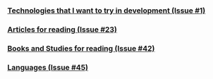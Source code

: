 ### [Technologies that I want to try in development (Issue #1)](../../issues/1)
### [Articles for reading (Issue #23)](../../issues/23)
### [Books and Studies for reading (Issue #42)](../../issues/42)
### [Languages (Issue #45) ](../../issues/45)
